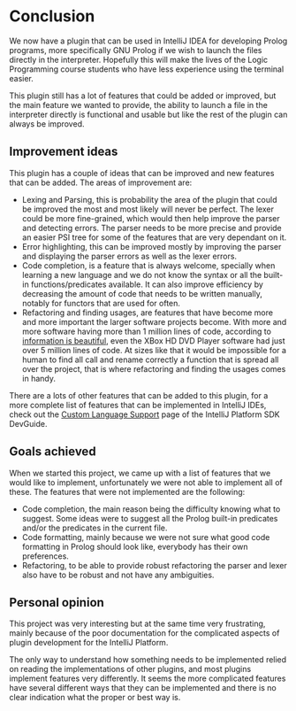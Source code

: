 # Conclusion

We now have a plugin that can be used in IntelliJ IDEA for developing Prolog programs, more specifically
GNU Prolog if we wish to launch the files directly in the interpreter. Hopefully this will make
the lives of the Logic Programming course students who have less experience using the terminal easier.

This plugin still has a lot of features that could be added or improved, but the main feature we wanted
to provide, the ability to launch a file in the interpreter directly is functional and usable but like
the rest of the plugin can always be improved.

## Improvement ideas

This plugin has a couple of ideas that can be improved and new features that can be added. The areas of
improvement are:

+ Lexing and Parsing, this is probability the area of the plugin that could be improved the most and most
  likely will never be perfect. The lexer could be more fine-grained, which would then help improve
  the parser and detecting errors. The parser needs to be more precise and provide an easier PSI tree
  for some of the features that are very dependant on it.
+ Error highlighting, this can be improved mostly by improving the parser and displaying the parser
  errors as well as the lexer errors.
+ Code completion, is a feature that is always welcome, specially when learning a new language and we
  do not know the syntax or all the built-in functions/predicates available. It can also improve
  efficiency by decreasing the amount of code that needs to be written manually, notably for functors
  that are used for often.
+ Refactoring and finding usages, are features that have become more and more important the larger
  software projects become. With more and more software having more than 1 million lines of code,
  according to [information is beautiful](https://informationisbeautiful.net/visualizations/million-lines-of-code/),
  even the XBox HD DVD Player software had just over 5 million lines of code. At sizes like that it
  would be impossible for a human to find all call and rename correctly a function that is spread all
  over the project, that is where refactoring and finding the usages comes in handy.

There are a lots of other features that can be added to this plugin, for a more complete list of
features that can be implemented in IntelliJ IDEs, check out the [Custom Language Support](https://www.jetbrains.org/intellij/sdk/docs/reference_guide/custom_language_support.html)
page of the IntelliJ Platform SDK DevGuide.

## Goals achieved

When we started this project, we came up with a list of features that we would like to implement,
unfortunately we were not able to implement all of these. The features that were not implemented are
the following:

+ Code completion, the main reason being the difficulty knowing what to suggest.
  Some ideas were to suggest all the Prolog built-in predicates and/or the predicates in the current file.
+ Code formatting, mainly because we were not sure what good code formatting in Prolog should look like, everybody has their own preferences.
+ Refactoring, to be able to provide robust refactoring the parser and lexer also have to be robust and not have any ambiguities.

## Personal opinion

This project was very interesting but at the same time very frustrating, mainly because of the poor
documentation for the complicated aspects of plugin development for the IntelliJ Platform.

The only way to understand how something needs to be implemented relied on reading the implementations
of other plugins, and most plugins implement features very differently. It seems the more complicated
features have several different ways that they can be implemented and there is no clear indication what
the proper or best way is.
